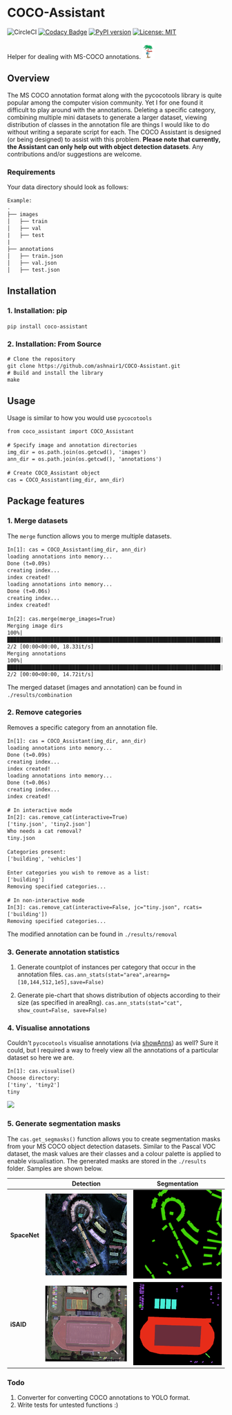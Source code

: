 # COCO-Assistant 

![CircleCI](https://circleci.com/gh/ashnair1/COCO-Assistant/tree/master.svg?style=shield&circle-token=553c83e37198fe02a71743d42ee427c292336743) [![Codacy Badge](https://api.codacy.com/project/badge/Grade/5299d18c95da4991b4f3a6ae6e8a0b7a)](https://www.codacy.com/manual/ashnair1/COCO-Assistant?utm_source=github.com&amp;utm_medium=referral&amp;utm_content=ashnair1/COCO-Assistant&amp;utm_campaign=Badge_Grade) [![PyPI version](https://badge.fury.io/py/coco-assistant.svg)](https://badge.fury.io/py/coco-assistant) [![License: MIT](https://img.shields.io/badge/License-MIT-yellow.svg)](https://opensource.org/licenses/MIT)

Helper for dealing with MS-COCO annotations. <img src=".github/coco.png" height="40">

## Overview
The MS COCO annotation format along with the pycocotools library is quite popular among the computer vision community. Yet I for one found it difficult to play around with the annotations. Deleting a specific category, combining multiple mini datasets to generate a larger dataset, viewing distribution of classes in the annotation file are things I would like to do without writing a separate script for each. The COCO Assistant is designed (or being designed) to assist with this problem. **Please note that currently, the Assistant can only help out with object detection datasets**. Any contributions and/or suggestions are welcome.

### Requirements
Your data directory should look as follows:

```shell script
Example:
.
├── images
│   ├── train
│   ├── val
|   ├── test
|   
├── annotations
│   ├── train.json
│   ├── val.json
│   ├── test.json

``` 

## Installation

### 1. Installation: pip </br>

`pip install coco-assistant`

### 2. Installation: From Source
```shell script
# Clone the repository
git clone https://github.com/ashnair1/COCO-Assistant.git
# Build and install the library
make
```

## Usage

Usage is similar to how you would use `pycocotools`

```shell script
from coco_assistant import COCO_Assistant

# Specify image and annotation directories
img_dir = os.path.join(os.getcwd(), 'images')
ann_dir = os.path.join(os.getcwd(), 'annotations')

# Create COCO_Assistant object
cas = COCO_Assistant(img_dir, ann_dir)
```
## Package features

### 1. Merge datasets

The `merge` function allows you to merge multiple datasets.

```shell script
In[1]: cas = COCO_Assistant(img_dir, ann_dir)                                                                                                                                                              
loading annotations into memory...
Done (t=0.09s)
creating index...
index created!
loading annotations into memory...
Done (t=0.06s)
creating index...
index created!

In[2]: cas.merge(merge_images=True)                                                                                                                                                                                       
Merging image dirs
100%|█████████████████████████████████████████████████████████████████████| 2/2 [00:00<00:00, 18.33it/s]
Merging annotations
100%|█████████████████████████████████████████████████████████████████████| 2/2 [00:00<00:00, 14.72it/s]

```
The merged dataset (images and annotation) can be found in `./results/combination`

### 2. Remove categories

Removes a specific category from an annotation file.

```shell script
In[1]: cas = COCO_Assistant(img_dir, ann_dir)                                                                                                                                                              
loading annotations into memory...
Done (t=0.09s)
creating index...
index created!
loading annotations into memory...
Done (t=0.06s)
creating index...
index created!
 
# In interactive mode
In[2]: cas.remove_cat(interactive=True)
['tiny.json', 'tiny2.json']
Who needs a cat removal?
tiny.json

Categories present:
['building', 'vehicles']

Enter categories you wish to remove as a list:
['building']
Removing specified categories...

# In non-interactive mode
In[3]: cas.remove_cat(interactive=False, jc="tiny.json", rcats=['building'])
Removing specified categories...
```
The modified annotation can be found in `./results/removal`

### 3. Generate annotation statistics

1.  Generate countplot of instances per category that occur in the annotation files. 
 `cas.ann_stats(stat="area",arearng=[10,144,512,1e5],save=False)`

2.  Generate pie-chart that shows distribution of objects according to their size (as specified in areaRng). 
 `cas.ann_stats(stat="cat", show_count=False, save=False)`

### 4. Visualise annotations

Couldn't `pycocotools` visualise annotations (via [showAnns](https://github.com/cocodataset/cocoapi/blob/636becdc73d54283b3aac6d4ec363cffbb6f9b20/PythonAPI/pycocotools/coco.py#L233)) as well? Sure it could, but I required a way to freely view all the annotations of a particular dataset so here we are.

```shell script
In[1]: cas.visualise()
Choose directory:
['tiny', 'tiny2']
tiny
```

![](./.github/visualiser.gif)

### 5. Generate segmentation masks
The `cas.get_segmasks()` function allows you to create segmentation masks from your MS COCO object detection datasets. Similar to the Pascal VOC dataset, the mask values are their classes and a colour palette is applied to enable visualisation. The generated masks are stored in the `./results` folder. Samples are shown below.

|                |                            Detection                                             |                                               Segmentation                                       |   
|----------------|----------------------------------------------------------------------------------|--------------------------------------------------------------------------------------------------|
| **SpaceNet**   | <img src="./.github/SpaceNet.png" alt="SpaceNet" title="SpaceNet" width=310 />   |   <img src="./.github/SpaceNet_mask.png" alt="SpaceNet_mask" title="SpaceNet_mask" width=310 />  |
| **iSAID**      | <img src="./.github/iSAID.png" alt="iSAID" title="iSAID" width=310 />            |   <img src="./.github/iSAID_mask.png" alt="iSAID_mask" title="iSAID_mask" width=310 />           |

### Todo
1.  Converter for converting COCO annotations to YOLO format.
2.  Write tests for untested functions :)
